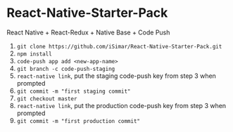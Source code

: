 # React-Native-Starter-Pack
React Native + React-Redux + Native Base + Code Push

1) `git clone https://github.com/iSimar/React-Native-Starter-Pack.git`
2) `npm install`
3) `code-push app add <new-app-name>`
4) `git branch -c code-push-staging`
5) `react-native link`, put the staging code-push key from step 3 when prompted
6) `git commit -m "first staging commit"`
7) `git checkout master`
8) `react-native link`, put the production code-push key from step 3 when prompted
9) `git commit -m "first production commit"`
